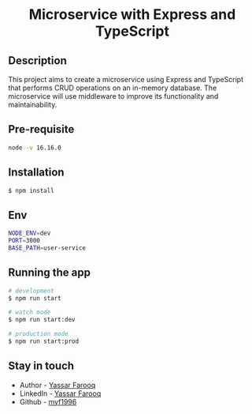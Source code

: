 <h1 align="center">Microservice with Express and TypeScript</h1>

## Description
This project aims to create a microservice using Express and TypeScript that performs CRUD operations on an in-memory database. The microservice will use middleware to improve its functionality and maintainability.

## Pre-requisite

```bash
node -v 16.16.0
```

## Installation

```bash
$ npm install
```

## Env

```bash
NODE_ENV=dev
PORT=3000
BASE_PATH=user-service
```

## Running the app

```bash
# development
$ npm run start

# watch mode
$ npm run start:dev

# production mode
$ npm run start:prod
```

## Stay in touch

- Author - [Yassar Farooq](mailto:yassar.upwork@gmail.com)
- LinkedIn - [Yassar Farooq](https://linkedin.com/in/muhammad-yassar-farooq-b55a78185)
- Github - [myf1996](https://github.com/myf1996/)

